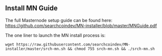 ## Install MN Guide

The full Masternode setup guide can be found here:
https://github.com/searchcoindev/MN-installer/blob/master/MNGuide.pdf

The one liner to launch the MN install process is:

```
wget https://raw.githubusercontent.com/searchcoindev/MN-installer/master/srch-mn.sh && chmod 755 srch-mn.sh && ./srch-mn.sh
```
